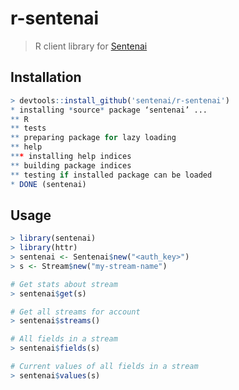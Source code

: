 # r-sentenai

> R client library for [Sentenai](http://sentenai.com/)

## Installation

```R
> devtools::install_github('sentenai/r-sentenai')
* installing *source* package ‘sentenai’ ...
** R
** tests
** preparing package for lazy loading
** help
*** installing help indices
** building package indices
** testing if installed package can be loaded
* DONE (sentenai)
```

## Usage

```R
> library(sentenai)
> library(httr)
> sentenai <- Sentenai$new("<auth_key>")
> s <- Stream$new("my-stream-name")

# Get stats about stream
> sentenai$get(s)

# Get all streams for account
> sentenai$streams()

# All fields in a stream
> sentenai$fields(s)

# Current values of all fields in a stream
> sentenai$values(s)
```
